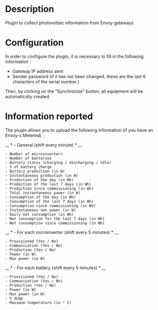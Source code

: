 Description
===

Plugin to collect photovoltaic information from Envoy gateways

Configuration
===

In order to configure the plugin, it is necessary to fill in the following information :

- Gateway IP address sent
- Sender password (if it has not been changed, these are the last 6 characters of the serial number.)

Then, by clicking on the "Synchronize" button, all equipment will be automatically created.

Information reported
===

The plugin allows you to upload the following information (if you have an Envoy-s Metered) :

__ * - General (shift every minute) * __

    - Number of microinverters
    - Number of batteries
    - Battery status (charging / discharging / idle)
    - % of battery charge
    - Battery production (in W)
    - Instantaneous production (in W)
    - Production of the day (in Wh)
    - Production of the last 7 days (in Wh)
    - Production since commissioning (in Wh)
    - Total instantaneous power (in W)
    - Consumption of the day (in Wh)
    - Consumption of the last 7 days (in Wh)
    - Consumption since commissioning (in Wh)
    - Instantaneous net power (in W)
    - Daily net consumption (in Wh)
    - Net consumption for the last 7 days (in Wh)
    - Net consumption since commissioning (in Wh)

  __ * - For each microinverter (shift every 5 minutes) * __

    - Provisioned (Yes / No)
    - Communication (Yes / No)
    - Production (Yes / No)
    - Power (in W)
    - Max power (in W)

  __ * - For each battery (shift every 5 minutes) * __

    - Provisioned (Yes / No)
    - Communication (Yes / No)
    - Production (Yes / No)
    - Power (in W)
    - Max power (in W)
    - % dump
    - Maximum temperature (in ° C)
